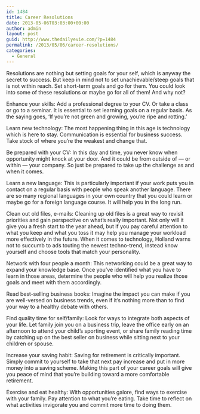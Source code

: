```yaml
---
id: 1484
title: Career Resolutions
date: 2013-05-06T03:03:00+00:00
author: admin
layout: post
guid: http://www.thedailyevie.com/?p=1484
permalink: /2013/05/06/career-resolutions/
categories:
  - General
---
```

Resolutions are nothing but setting goals for your self, which is anyway the secret to success. But keep in mind not to set unachievable/steep goals that is not within reach. Set short-term goals and go for them. You could look into some of these resolutions or maybe go for all of them! And why not?

Enhance your skills: Add a professional degree to your CV. Or take a class or go to a seminar. It is essential to set learning goals on a regular basis. As the saying goes, ‘If you’re not green and growing, you’re ripe and rotting.’

Learn new technology: The most happening thing in this age is technology which is here to stay. Communication is essential for business success. Take stock of where you’re the weakest and change that.

Be prepared with your CV: In this day and time, you never know when opportunity might knock at your door. And it could be from outside of — or within — your company. So just be prepared to take up the challenge as and when it comes.

Learn a new language: This is particularly important if your work puts you in contact on a regular basis with people who speak another language. There are so many regional languages in your own country that you could learn or maybe go for a foreign language course. It will help you in the long run.

Clean out old files, e-mails: Cleaning up old files is a great way to revisit priorities and gain perspective on what’s really important. Not only will it give you a fresh start to the year ahead, but if you pay careful attention to what you keep and what you toss it may help you manage your workload more effectively in the future. When it comes to technology, Holland warns not to succumb to ads touting the newest techno-trend, instead know yourself and choose tools that match your personality.

Network with four people a month: This networking could be a great way to expand your knowledge base. Once you’ve identified what you have to learn in those areas, determine the people who will help you realize those goals and meet with them accordingly.

Read best-selling business books: Imagine the impact you can make if you are well-versed on business trends, even if it’s nothing more than to find your way to a healthy debate with others.

Find quality time for self/family: Look for ways to integrate both aspects of your life. Let family join you on a business trip, leave the office early on an afternoon to attend your child’s sporting event, or share family reading time by catching up on the best seller on business while sitting next to your children or spouse.

Increase your saving habit: Saving for retirement is critically important. Simply commit to yourself to take that next pay increase and put in more money into a saving scheme. Making this part of your career goals will give you peace of mind that you’re building toward a more comfortable retirement.

Exercise and eat healthy: With opportunities galore, find ways to exercise with your family. Pay attention to what you’re eating. Take time to reflect on what activities invigorate you and commit more time to doing them.